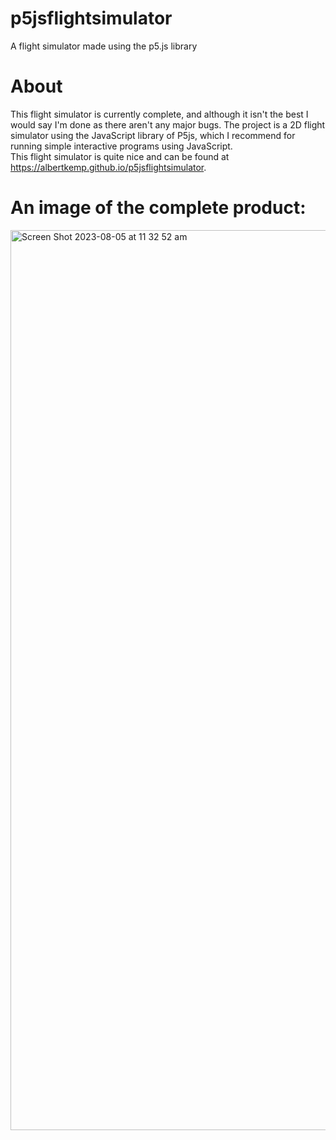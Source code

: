 # p5jsflightsimulator
A flight simulator made using the p5.js library

# About
This flight simulator is currently complete, and although it isn't the best I would say I'm done as there aren't any major bugs. The project is a 2D flight simulator using the JavaScript library of P5js, which I recommend for running simple interactive programs using JavaScript.
<br>
This flight simulator is quite nice and can be found at <a href="https://albertkemp.github.io/p5jsflightsimulator">https://albertkemp.github.io/p5jsflightsimulator</a>.

# An image of the complete product:
<img width="1440" alt="Screen Shot 2023-08-05 at 11 32 52 am" src="https://github.com/albertkemp/p5jsflightsimulator/assets/91766342/1dbe49aa-6010-47ec-8a37-d05e35e7301f">

